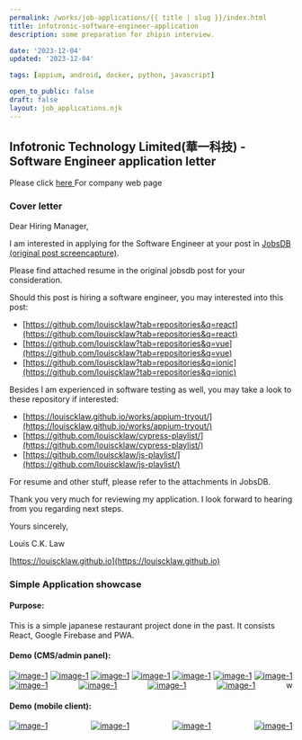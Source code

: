```yaml
---
permalink: /works/job-applications/{{ title | slug }}/index.html
title: infotronic-software-engineer-application
description: some preparation for zhipin interview.

date: '2023-12-04'
updated: '2023-12-04'

tags: [appium, android, docker, python, javascript]

open_to_public: false
draft: false
layout: job_applications.njk
---
```


<!-- http://localhost:8080/works/job-applications/infotronic-software-engineer-application/index.html -->

## Infotronic Technology Limited(華一科技) - Software Engineer application letter

Please click <a href="https://www.infosmart.io" target="_blank" > here </a> For company web page

### Cover letter

<div class="letter-container">

Dear Hiring Manager,

<div class="spacer"></div>
I am interested in applying for the <span class="bold">Software Engineer</span> at your post in 
<a href="https://hk.jobsdb.com/hk/en/job/software-engineer-100003010752833" target="_blank">JobsDB</a>
<a href="./post.png" target="_blank">(original post screencapture)</a>.

Please find attached resume in the original jobsdb post for your consideration.

Should this post is hiring a software engineer, you may interested into this post:

- [https://github.com/louiscklaw?tab=repositories&q=react](https://github.com/louiscklaw?tab=repositories&q=react)
- [https://github.com/louiscklaw?tab=repositories&q=vue](https://github.com/louiscklaw?tab=repositories&q=vue)
- [https://github.com/louiscklaw?tab=repositories&q=ionic](https://github.com/louiscklaw?tab=repositories&q=ionic)

Besides I am experienced in software testing as well, you may take a look to these repository if interested:

- [https://louiscklaw.github.io/works/appium-tryout/](https://louiscklaw.github.io/works/appium-tryout/)
- [https://github.com/louiscklaw/cypress-playlist/](https://github.com/louiscklaw/cypress-playlist/)
- [https://github.com/louiscklaw/js-playlist/](https://github.com/louiscklaw/js-playlist/)

For resume and other stuff, please refer to the attachments in JobsDB.

Thank you very much for reviewing my application.
I look forward to hearing from you regarding next steps.

<div class="spacer"></div>

Yours sincerely,

Louis C.K. Law

[https://louiscklaw.github.io](https://louiscklaw.github.io)

</div>

### Simple Application showcase

#### Purpose:

This is a simple japanese restaurant project done in the past.
It consists React, Google Firebase and PWA.

#### Demo (CMS/admin panel):

<div style="display: flex; flex-direction: row;justify-content:space-between; flex-wrap: wrap;">

  <div class="image-tile">
    <a  href="/works/project-menymeny/images/manage/manage_002.png" data-lightbox="example-1">
      <img class="screencapture" style="max-width: 500px;"  src="/works/project-menymeny/images/manage/manage_002.png" alt="image-1" />
    </a>
  </div>

  <div class="image-tile">
    <a  href="/works/project-menymeny/images/manage/manage_001.png" data-lightbox="example-1">
      <img class="screencapture" style="max-width: 500px;"  src="/works/project-menymeny/images/manage/manage_001.png" alt="image-1" />
    </a>
  </div>

  <div class="image-tile">
    <a  href="/works/project-menymeny/images/manage/manage_003.png" data-lightbox="example-1">
      <img class="screencapture" style="max-width: 500px;"  src="/works/project-menymeny/images/manage/manage_003.png" alt="image-1" />
    </a>
  </div>

  <div class="image-tile">
    <a  href="/works/project-menymeny/images/manage/manage_004.png" data-lightbox="example-1">
      <img class="screencapture" style="max-width: 500px;"  src="/works/project-menymeny/images/manage/manage_004.png" alt="image-1" />
    </a>
  </div>

  <div class="image-tile">
    <a  href="/works/project-menymeny/images/manage/manage_005.png" data-lightbox="example-1">
      <img class="screencapture" style="max-width: 500px;"  src="/works/project-menymeny/images/manage/manage_005.png" alt="image-1" />
    </a>
  </div>

  <div class="image-tile">
    <a  href="/works/project-menymeny/images/manage/manage_006.png" data-lightbox="example-1">
      <img class="screencapture" style="max-width: 500px;"  src="/works/project-menymeny/images/manage/manage_006.png" alt="image-1" />
    </a>
  </div>

  <div class="image-tile">
    <a  href="/works/project-menymeny/images/manage/manage_007.png" data-lightbox="example-1">
      <img class="screencapture" style="max-width: 500px;"  src="/works/project-menymeny/images/manage/manage_007.png" alt="image-1" />
    </a>
  </div>

  <div class="image-tile">
    <a  href="/works/project-menymeny/images/manage/manage_008.png" data-lightbox="example-1">
      <img class="screencapture" style="max-width: 500px;"  src="/works/project-menymeny/images/manage/manage_008.png" alt="image-1" />
    </a>
  </div>

  <div class="image-tile">
    <a  href="/works/project-menymeny/images/manage/manage_009.png" data-lightbox="example-1">
      <img class="screencapture" style="max-width: 500px;"  src="/works/project-menymeny/images/manage/manage_009.png" alt="image-1" />
    </a>
  </div>

  <div class="image-tile">
    <a  href="/works/project-menymeny/images/manage/manage_010.png" data-lightbox="example-1">
      <img class="screencapture" style="max-width: 500px;"  src="/works/project-menymeny/images/manage/manage_010.png" alt="image-1" />
    </a>
  </div>

  <div class="image-tile">
    <a  href="/works/project-menymeny/images/manage/manage_011.png" data-lightbox="example-1">
      <img class="screencapture" style="max-width: 500px;"  src="/works/project-menymeny/images/manage/manage_011.png" alt="image-1" />
    </a>
  </div>

  <div class="image-tile">
    <div class="img-spacer"></div>w
  </div>

</div>

#### Demo (mobile client):

<div style="display: flex; flex-direction: row;justify-content:space-between; flex-wrap: wrap;">

  <div class="image-tile">
    <a  href="/works/project-menymeny/images/mobile/mobile_001.png" data-lightbox="example-1">
      <img class="screencapture" style="max-width: 500px;"  src="/works/project-menymeny/images/mobile/mobile_001.png" alt="image-1" />
    </a>
  </div>

  <div class="image-tile">
    <a  href="/works/project-menymeny/images/mobile/mobile_002.png" data-lightbox="example-1">
      <img class="screencapture" style="max-width: 500px;"  src="/works/project-menymeny/images/mobile/mobile_002.png" alt="image-1" />
    </a>
  </div>

  <div class="image-tile">
    <a  href="/works/project-menymeny/images/mobile/mobile_003.png" data-lightbox="example-1">
      <img class="screencapture" style="max-width: 500px;"  src="/works/project-menymeny/images/mobile/mobile_003.png" alt="image-1" />
    </a>
  </div>

  <div class="image-tile">
    <a  href="/works/project-menymeny/images/mobile/mobile_004.png" data-lightbox="example-1">
      <img class="screencapture" style="max-width: 500px;"  src="/works/project-menymeny/images/mobile/mobile_004.png" alt="image-1" />
    </a>
  </div>

</div>
